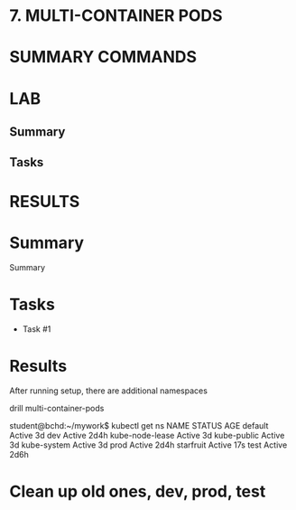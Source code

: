 # 7. MULTI-CONTAINER PODS

# SUMMARY COMMANDS



# LAB

## Summary

## Tasks

# RESULTS


# Summary
Summary 

# Tasks
- Task #1 

# Results

After running setup, there are additional namespaces


drill multi-container-pods

student@bchd:~/mywork$ kubectl get ns
NAME              STATUS   AGE
default           Active   3d
dev               Active   2d4h
kube-node-lease   Active   3d
kube-public       Active   3d
kube-system       Active   3d
prod              Active   2d4h
starfruit         Active   17s
test              Active   2d6h

# Clean up old ones, dev, prod, test

